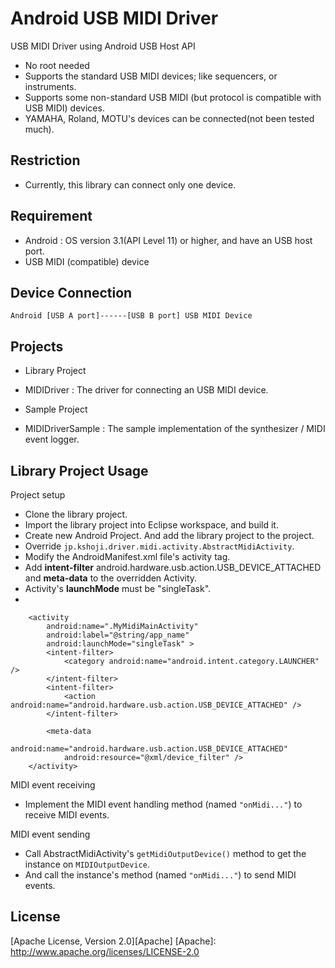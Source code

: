 Android USB MIDI Driver
====

USB MIDI Driver using Android USB Host API

- No root needed
- Supports the standard USB MIDI devices; like sequencers, or instruments.
- Supports some non-standard USB MIDI (but protocol is compatible with USB MIDI) devices.
 - YAMAHA, Roland, MOTU's devices can be connected(not been tested much).

Restriction
----
- Currently, this library can connect only one device.

Requirement
----
- Android : OS version 3.1(API Level 11) or higher, and have an USB host port.
- USB MIDI (compatible) device

Device Connection
----
    Android [USB A port]------[USB B port] USB MIDI Device

Projects
----
- Library Project  
 - MIDIDriver : The driver for connecting an USB MIDI device.

- Sample Project
 - MIDIDriverSample : The sample implementation of the synthesizer / MIDI event logger.

Library Project Usage
----
Project setup

- Clone the library project.
- Import the library project into Eclipse workspace, and build it.
- Create new Android Project. And add the library project to the project.
- Override `jp.kshoji.driver.midi.activity.AbstractMidiActivity`.
- Modify the AndroidManifest.xml file's activity tag.
 - Add **intent-filter** android.hardware.usb.action.USB_DEVICE_ATTACHED and **meta-data** to the overridden Activity.
 - Activity's **launchMode** must be "singleTask".
- 

        <activity
            android:name=".MyMidiMainActivity"
            android:label="@string/app_name"
            android:launchMode="singleTask" >
            <intent-filter>
                <category android:name="android.intent.category.LAUNCHER" />
            </intent-filter>
            <intent-filter>
                <action android:name="android.hardware.usb.action.USB_DEVICE_ATTACHED" />
            </intent-filter>
    
            <meta-data
                android:name="android.hardware.usb.action.USB_DEVICE_ATTACHED"
                android:resource="@xml/device_filter" />
        </activity>


MIDI event receiving

- Implement the MIDI event handling method (named `"onMidi..."`) to receive MIDI events.

MIDI event sending

- Call AbstractMidiActivity's `getMidiOutputDevice()` method to get the instance on `MIDIOutputDevice`.
 - And call the instance's method (named `"onMidi..."`) to send MIDI events.

License
----
[Apache License, Version 2.0][Apache]
[Apache]: http://www.apache.org/licenses/LICENSE-2.0
